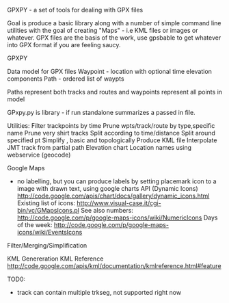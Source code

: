 GPXPY - a set of tools for dealing with GPX files

Goal is produce a basic library along with a number of simple command line utilities with the goal of creating "Maps" - i.e KML files or images or whatever. GPX files are the basis of the work, use gpsbable to get whatever into GPX format if you are feeling saucy.

GPXPY

Data model for GPX files
Waypoint - location with optional time elevation components
Path - ordered list of waypts

Paths represent both tracks and routes and waypoints represent all points in model

GPxpy.py is library - if run standalone summarizes a passed in file. 

Utilities:
Filter trackpoints by time
Prune wpts/track/route by type,specific name
Prune very shirt tracks
Split according to time/distance
Split around specified pt 
Simplify , basic and topologically 
Produce KML file
Interpolate JMT track from partial path
Elevation chart
Location names using webservice (geocode)

Google Maps 
- no labelling, but you can produce labels by setting placemark icon to a image with drawn text, using google charts API (Dynamic Icons)
http://code.google.com/apis/chart/docs/gallery/dynamic_icons.html
Existing list of icons:
http://www.visual-case.it/cgi-bin/vc/GMapsIcons.pl
See also numbers:
http://code.google.com/p/google-maps-icons/wiki/NumericIcons
Days of the week:
http://code.google.com/p/google-maps-icons/wiki/EventsIcons

Filter/Merging/Simplification



KML Genereration
KML Reference
http://code.google.com/apis/kml/documentation/kmlreference.html#feature

TOD0:
  - track can contain multiple trkseg, not supported right now
  
